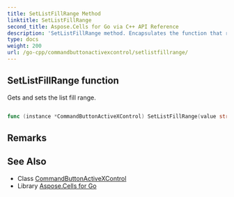 ```yaml
---
title: SetListFillRange Method 
linktitle: SetListFillRange
second_title: Aspose.Cells for Go via C++ API Reference
description: 'SetListFillRange method. Encapsulates the function that represents setlistfillrange in Go.'
type: docs
weight: 200
url: /go-cpp/commandbuttonactivexcontrol/setlistfillrange/
---
```


## SetListFillRange function

Gets and sets the list fill range.

```go

func (instance *CommandButtonActiveXControl) SetListFillRange(value string)  error

```

## Remarks


## See Also

* Class [CommandButtonActiveXControl](../)
* Library [Aspose.Cells for Go](../../)
